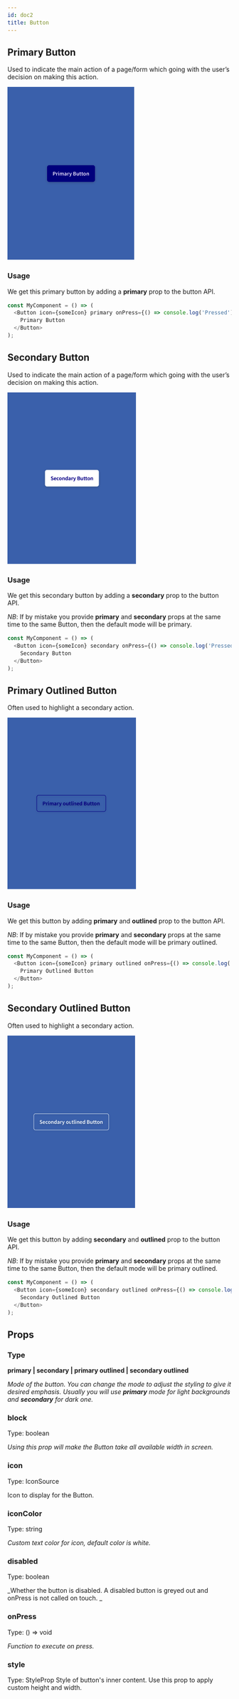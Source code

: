 ```yaml
---
id: doc2
title: Button
---
```


## Primary Button
Used to indicate the main action of a page/form which going with the user’s decision on making this action.

![img](../static/img/primary.png)

### Usage

We get this primary button by adding a **primary** prop to the button API.

````javascript
const MyComponent = () => (
  <Button icon={someIcon} primary onPress={() => console.log('Pressed')}>
    Primary Button
  </Button>
);
````

## Secondary Button
Used to indicate the main action of a page/form which going with the user’s decision on making this action.

![img](../static/img/secondary.png)

### Usage

We get this secondary button by adding a **secondary** prop to the button API. 

_NB_: If by mistake you provide **primary** and **secondary** props at the same time to the same Button, then the default mode will be primary.

````javascript
const MyComponent = () => (
  <Button icon={someIcon} secondary onPress={() => console.log('Pressed')}>
    Secondary Button
  </Button>
);
````

## Primary Outlined Button
Often used to highlight a secondary action.

![img](../static/img/primoutlined.png)

### Usage

We get this button by adding **primary** and **outlined** prop to the button API. 

_NB_: If by mistake you provide **primary** and **secondary** props at the same time to the same Button, then the default mode will be primary outlined.

````javascript
const MyComponent = () => (
  <Button icon={someIcon} primary outlined onPress={() => console.log('Pressed')}>
    Primary Outlined Button
  </Button>
);
````

## Secondary Outlined Button
Often used to highlight a secondary action.

![img](../static/img/seconoutlined.png)

### Usage

We get this button by adding **secondary** and **outlined** prop to the button API. 

_NB_: If by mistake you provide **primary** and **secondary** props at the same time to the same Button, then the default mode will be primary outlined.

````javascript
const MyComponent = () => (
  <Button icon={someIcon} secondary outlined onPress={() => console.log('Pressed')}>
    Secondary Outlined Button
  </Button>
);

````

## Props 

### Type

**primary | secondary | primary outlined | secondary outlined**

_Mode of the button. You can change the mode to adjust the styling to give it desired emphasis. Usually you will use **primary** mode for light backgrounds and **secondary** for dark one._


### block
Type: boolean

_Using this prop will make the Button take all available width in screen._


### icon
Type: IconSource

Icon to display for the Button.

### iconColor 
Type: string

_Custom text color for icon, default color is white._


### disabled
Type: boolean

_Whether the button is disabled. A disabled button is greyed out and onPress is not called on touch.
_

### onPress
Type: () => void

_Function to execute on press._


### style
Type: StyleProp
Style of button's inner content. Use this prop to apply custom height and width.
